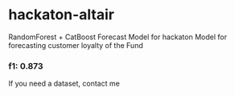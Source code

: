 # hackaton-altair
RandomForest + CatBoost Forecast Model for hackaton
Model for forecasting customer loyalty of the Fund

### f1: 0.873
If you need a dataset, contact me
